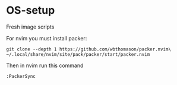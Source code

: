 # OS-setup
Fresh image scripts


For nvim you must install packer:
```
git clone --depth 1 https://github.com/wbthomason/packer.nvim\
~/.local/share/nvim/site/pack/packer/start/packer.nvim
```
Then in nvim run this command
```
:PackerSync
```
